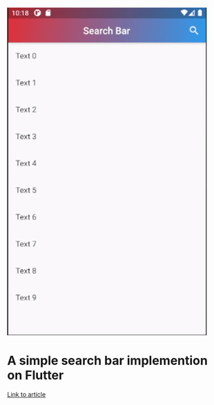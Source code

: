 ![img alt](https://github.com/ComputerScienceHayk/flutter_search/blob/master/example.gif)
# A simple search bar implemention on Flutter

[Link to article](https://dev.to/luizeduardotj/search-bar-in-flutter-33e1)
